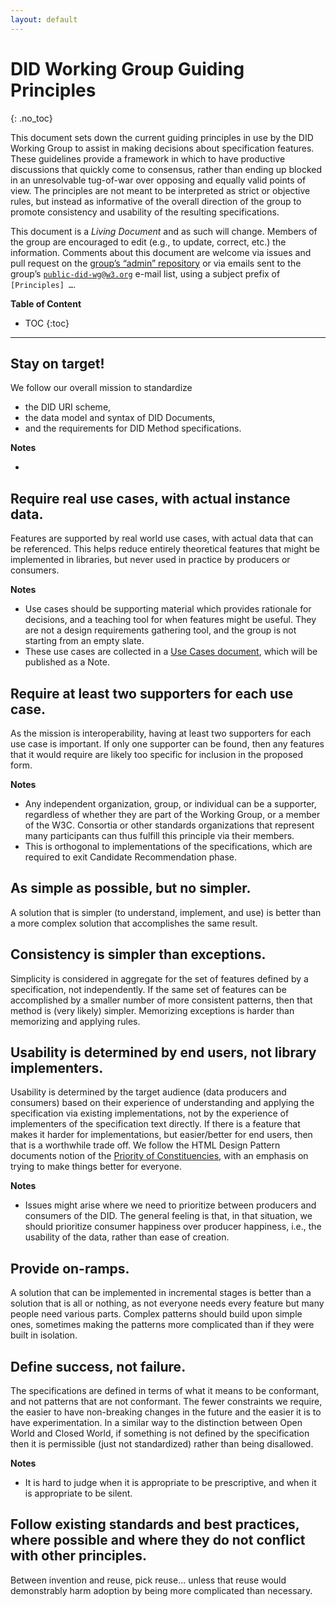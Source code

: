 ```yaml
---
layout: default
---
```


# DID Working Group Guiding Principles
{: .no_toc}

This document sets down the current guiding principles in use by the DID
Working Group to assist in making decisions about specification features.
These guidelines provide a framework in which to have productive
discussions that quickly come to consensus, rather than ending up blocked
in an unresolvable tug-of-war over opposing and equally valid points of
view. The principles are not meant to be interpreted as strict or objective
rules, but instead as informative of the overall direction of the group to
promote consistency and usability of the resulting specifications. 

This document is a *Living Document* and as such will change. Members of
the group are encouraged to edit (e.g., to update, correct, etc.) the
information. Comments about this document are welcome via issues and pull
request on the [group’s “admin” repository](https://github.com/w3c/did-wg/)
or via emails sent to the group’s
[`public-did-wg@w3.org`](mailto:public-did-wg@w3.org) e-mail list, using a
subject prefix of <code>[Principles] …</code>.

**Table of Content**
* TOC
{:toc}

---

## Stay on target!

We follow our overall mission to standardize
* the DID URI scheme, 
* the data model and syntax of DID Documents, 
* and the requirements for DID Method specifications.

**Notes**

* 

## Require real use cases, with actual instance data.

Features are supported by real world use cases, with actual data that can
be referenced. This helps reduce entirely theoretical features that might
be implemented in libraries, but never used in practice by producers or
consumers.

**Notes**

* Use cases should be supporting material which provides rationale for
    decisions, and a teaching tool for when features might be useful. They
    are not a design requirements gathering tool, and the group is not
    starting from an empty slate.
* These use cases are collected in a [Use Cases document](https://github.com/w3c/did-use-cases),
    which will be published as a Note.

## Require at least two supporters for each use case.

As the mission is interoperability, having at least two supporters for each
use case is important. If only one supporter can be found, then any
features that it would require are likely too specific for inclusion in the
proposed form.

**Notes**

* Any independent organization, group, or individual can be a supporter,
    regardless of whether they are part of the Working Group, or a member of
    the W3C. Consortia or other standards organizations that represent many
    participants can thus fulfill this principle via their members.
* This is orthogonal to implementations of the specifications, which are
    required to exit Candidate Recommendation phase.

## As simple as possible, but no simpler.

A solution that is simpler (to understand, implement, and use) is better than a more
complex solution that accomplishes the same result.

## Consistency is simpler than exceptions.

Simplicity is considered in aggregate for the set of features defined by a
specification, not independently.  If the same set of features can be
accomplished by a smaller number of more consistent patterns, then that
method is (very likely) simpler. Memorizing exceptions is harder than
memorizing and applying rules.

## Usability is determined by end users, not library implementers.

Usability is determined by the target audience (data producers and
consumers) based on their experience of understanding and applying the
specification via existing implementations, not by the experience of
implementers of the specification text directly. If there is a feature
that makes it harder for implementations, but easier/better for end users,
then that is a worthwhile trade off. We follow the HTML Design Pattern
documents notion of the 
[Priority of Constituencies](https://www.w3.org/TR/html-design-principles/#priority-of-constituencies),
with an emphasis on trying to make things better for everyone. 

**Notes**

* Issues might arise where we need to prioritize between producers and
consumers of the DID. The general feeling is that, in that situation, we
should prioritize consumer happiness over producer happiness, i.e., the
usability of the data, rather than ease of creation.
  

## Provide on-ramps.

A solution that can be implemented in incremental stages is better than a
solution that is all or nothing, as not everyone needs every feature but
many people need various parts. Complex patterns should build upon simple
ones, sometimes making the patterns more complicated than if they were
built in isolation.

## Define success, not failure.

The specifications are defined in terms of what it means to be conformant,
and not patterns that are not conformant. The fewer constraints we require,
the easier to have non-breaking changes in the future and the easier it is
to have experimentation. In a similar way to the distinction between Open
World and Closed World, if something is not defined by the specification
then it is permissible (just not standardized) rather than being disallowed.

**Notes**

* It is hard to judge when it is appropriate to be prescriptive, and when
    it is appropriate to be silent.

## Follow existing standards and best practices, where possible and where they do not conflict with other principles.

Between invention and reuse, pick reuse... unless that reuse would
demonstrably harm adoption by being more complicated than necessary.
